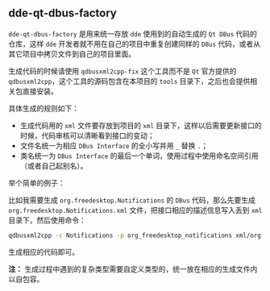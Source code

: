 ## dde-qt-dbus-factory
`dde-qt-dbus-factory` 是用来统一存放 `dde` 使用到的自动生成的 `Qt DBus` 代码的仓库，这样 `dde` 开发者就不用在自己的项目中重复创建同样的 `DBus` 代码，或者从其它项目中拷贝文件到自己的项目里面。

生成代码的时候请使用 `qdbusxml2cpp-fix` 这个工具而不是 `Qt` 官方提供的 `qdbusxml2cpp`，这个工具的源码包含在本项目的 `tools` 目录下，之后也会提供相关包直接安装。

具体生成的规则如下：

- 生成代码用的 `xml` 文件要存放到项目的 `xml` 目录下，这样以后需要更新接口的时候，代码审核可以清晰看到接口的变动；
- 文件名统一为相应 `DBus Interface` 的全小写并用 `_` 替换 `.`；
- 类名统一为 `DBus Interface` 的最后一个单词，使用过程中使用命名空间引用（或者自己起别名）。

举个简单的例子：

比如我需要生成 `org.freedesktop.Notifications` 的 `DBus` 代码，那么先要生成 `org.freedesktop.Notifications.xml` 文件，把接口相应的描述信息写入丢到 `xml` 目录下，然后使用命令：
```bash
qdbusxml2cpp -c Notifications -p org_freedesktop_notifications xml/org.freedesktop.Notifications.xml
```
生成相应的代码即可。

**注：** 生成过程中遇到的复杂类型需要自定义类型的，统一放在相应的生成文件内以自包容。
